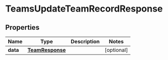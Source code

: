 

# TeamsUpdateTeamRecordResponse


## Properties

| Name | Type | Description | Notes |
|------------ | ------------- | ------------- | -------------|
|**data** | [**TeamResponse**](TeamResponse.md) |  |  [optional] |



